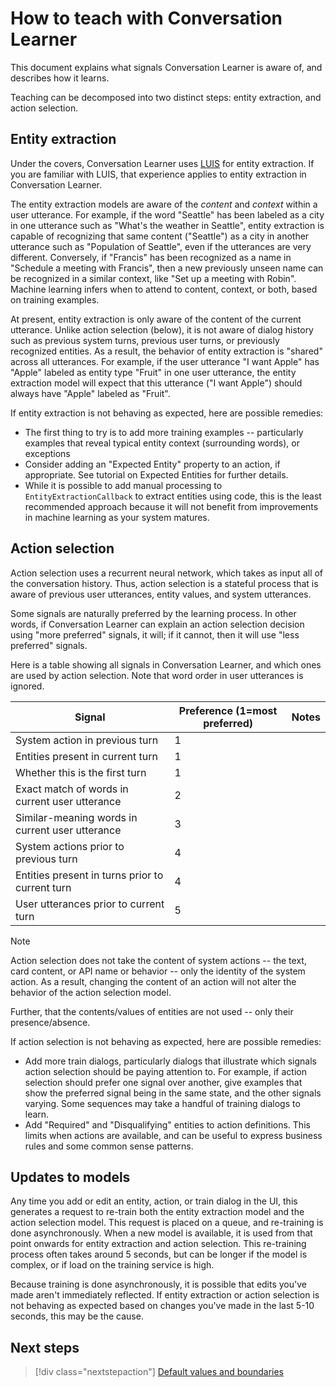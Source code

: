 # How to teach with Conversation Learner 

This document explains what signals Conversation Learner is aware of, and describes how it learns.  

Teaching can be decomposed into two distinct steps: entity extraction, and action selection.

## Entity extraction

Under the covers, Conversation Learner uses [LUIS](https://www.luis.ai) for entity extraction.  If you are familiar with LUIS, that experience applies to entity extraction in Conversation Learner.

The entity extraction models are aware of the *content* and *context* within a user utterance.  For example, if the word "Seattle" has been labeled as a city in one utterance such as "What's the weather in Seattle", entity extraction is capable of recognizing that same content ("Seattle") as a city in another utterance such as "Population of Seattle", even if the utterances are very different.  Conversely, if "Francis" has been recognized as a name in "Schedule a meeting with Francis", then a new previously unseen name can be recognized in a similar context, like "Set up a meeting with Robin".  Machine learning infers when to attend to content, context, or both, based on training examples.

At present, entity extraction is only aware of the content of the current utterance.  Unlike action selection (below), it is not aware of dialog history such as previous system turns, previous user turns, or previously recognized entities.  As a result, the behavior of entity extraction is "shared" across all utterances.  For example, if the user utterance "I want Apple" has "Apple" labeled as entity type "Fruit" in one user utterance, the entity extraction model will expect that this utterance ("I want Apple") should always have "Apple" labeled as "Fruit".

If entity extraction is not behaving as expected, here are possible remedies:

- The first thing to try is to add more training examples -- particularly examples that reveal typical entity context (surrounding words), or exceptions
- Consider adding an "Expected Entity" property to an action, if appropriate.  See tutorial on Expected Entities for further details.
- While it is possible to add manual processing to `EntityExtractionCallback` to extract entities using code, this is the least recommended approach because it will not benefit from improvements in machine learning as your system matures.

## Action selection

Action selection uses a recurrent neural network, which takes as input all of the conversation history.  Thus, action selection is a stateful process that is aware of previous user utterances, entity values, and system utterances.  

Some signals are naturally preferred by the learning process.  In other words, if Conversation Learner can explain an action selection decision using "more preferred" signals, it will; if it cannot, then it will use "less preferred" signals.

Here is a table showing all signals in Conversation Learner, and which ones are used by action selection.  Note that word order in user utterances is ignored.

Signal | Preference (1=most preferred) | Notes
--- | --- | --- 
System action in previous turn | 1 | 
Entities present in current turn | 1 | 
Whether this is the first turn | 1 |
Exact match of words in current user utterance | 2 | 
Similar-meaning words in current user utterance | 3 | 
System actions prior to previous turn | 4 |
Entities present in turns prior to current turn | 4 | 
User utterances prior to current turn | 5 | 

> [!NOTE]
> Action selection does not take the content of system actions -- the text, card content, or API name or behavior -- only the identity of the system action.  As a result, changing the content of an action will not alter the behavior of the action selection model.
>
> Further, that the contents/values of entities are not used -- only their presence/absence.

If action selection is not behaving as expected, here are possible remedies:

- Add more train dialogs, particularly dialogs that illustrate which signals action selection should be paying attention to.  For example, if action selection should prefer one signal over another, give examples that show the preferred signal being in the same state, and the other signals varying.  Some sequences may take a handful of training dialogs to learn.
- Add "Required" and "Disqualifying" entities to action definitions.  This limits when actions are available, and can be useful to express business rules and some common sense patterns. 

## Updates to models

Any time you add or edit an entity, action, or train dialog in the UI, this generates a request to re-train both the entity extraction model and the action selection model.  This request is placed on a queue, and re-training is done asynchronously.  When a new model is available, it is used from that point onwards for entity extraction and action selection.  This re-training process often takes around 5 seconds, but can be longer if the model is complex, or if load on the training service is high.

Because training is done asynchronously, it is possible that edits you've made aren't immediately reflected.  If entity extraction or action selection is not behaving as expected based on changes you've made in the last 5-10 seconds, this may be the cause.

## Next steps

> [!div class="nextstepaction"]
> [Default values and boundaries](./cl-values-and-boundaries.md)
